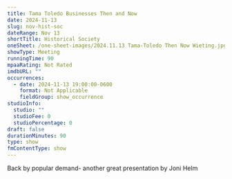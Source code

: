 ```yaml
---
title: Tama Toledo Businesses Then and Now
date: 2024-11-13
slug: nov-hist-soc
dateRange: Nov 13
shortTitle: Historical Society
oneSheet: /one-sheet-images/2024.11.13 Tama-Toledo Then Now Wieting.jpg
showType: Meeting
runningTime: 90
mpaaRating: Not Rated
imdbURL: ""
occurrences:
  - date: 2024-11-13 19:00:00-0600
    format: Not Applicable
    fieldGroup: show_occurrence
studioInfo:
  studio: ""
  studioFee: 0
  studioPercentage: 0
draft: false
durationMinutes: 90
type: show
fmContentType: show
---
```

Back by popular demand- another great presentation by Joni Helm
